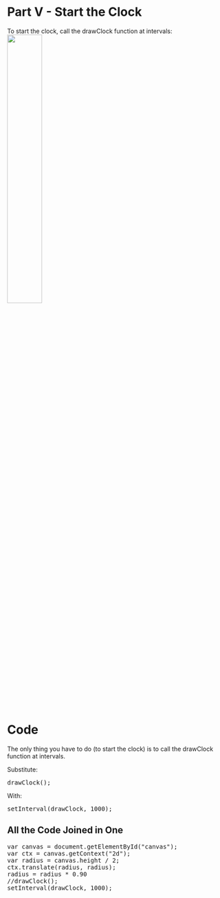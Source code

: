 <h1>Part V - Start the Clock</h1>
To start the clock, call the drawClock function at intervals:
<img src="https://i.imgur.com/s3fYuMy.gif" width="40%">
<h1>Code</h1>
The only thing you have to do (to start the clock) is to call the drawClock function at intervals.
<p></p>
Substitute:
<pre>drawClock();</pre>
With:
<pre>setInterval(drawClock, 1000);</pre>
<h2>All the Code Joined in One</h2>
<pre>
var canvas = document.getElementById("canvas");
var ctx = canvas.getContext("2d");
var radius = canvas.height / 2;
ctx.translate(radius, radius);
radius = radius * 0.90
//drawClock();
setInterval(drawClock, 1000);
</pre>
